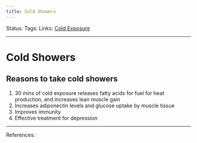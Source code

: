 ```yaml
---
title: Cold Showers
---
```

Status:
Tags:
Links: [Cold Exposure](out/cold-exposure.md)
___
# Cold Showers
## Reasons to take cold showers
1. 30 mins of cold exposure releases fatty acids for fuel for heat production, and increases lean muscle gain
2. Increases adiponectin levels and glucose uptake by muscle tissue
3. Improves immunity
4. Effective treatment for depression
___
References: